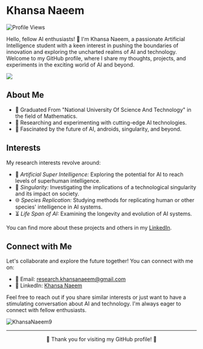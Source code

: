 <!-- Your Name -->
# Khansa Naeem

![Profile Views](https://komarev.com/ghpvc/?username=KhansaNaeem9)

<!-- Introduction -->
Hello, fellow AI enthusiasts! 👋 I'm Khansa Naeem, a passionate Artificial Intelligence student with a keen interest in pushing the boundaries of innovation and exploring the uncharted realms of AI and technology. Welcome to my GitHub profile, where I share my thoughts, projects, and experiments in the exciting world of AI and beyond.

![](https://github-readme-streak-stats.herokuapp.com/?user=KhansaNaeem9&theme=dark&hide_border=false)<br/>

<!-- About Me -->
## About Me

- 🧠 Graduated From "National University Of Science And Technology" in the field of Mathematics.
- 🔬 Researching and experimenting with cutting-edge AI technologies.
- 🚀 Fascinated by the future of AI, androids, singularity, and beyond.

<!-- Interests -->
## Interests

My research interests revolve around:

- 🤖 *Artificial Super Intelligence:* Exploring the potential for AI to reach levels of superhuman intelligence.
- 🌌 *Singularity:* Investigating the implications of a technological singularity and its impact on society.
- 🌐 *Species Replication:* Studying methods for replicating human or other species' intelligence in AI systems.
- ⏳ *Life Span of AI:* Examining the longevity and evolution of AI systems.



You can find more about these projects and others in my [LinkedIn](https://www.linkedin.com/in/khansanaeem/).

<!-- Connect with Me -->
## Connect with Me

Let's collaborate and explore the future together! You can connect with me on:

- 📧 Email: [research.khansanaeem@gmail.com](mailto:research.khansanaeem@gmail.com)
- 💼 LinkedIn: [Khansa Naeem](https://www.linkedin.com/in/khansanaeem/)

Feel free to reach out if you share similar interests or just want to have a stimulating conversation about AI and technology. I'm always eager to connect with fellow enthusiasts.

<p><img src="https://github-readme-stats.vercel.app/api/top-langs?username=KhansaNaeem9&show_icons=true&theme=dark&locale=en&layout=compact" alt="KhansaNaeem9" /></p>

<!-- Footer -->
---

<p align="center">
  🌟 Thank you for visiting my GitHub profile! 🌟
</p>
